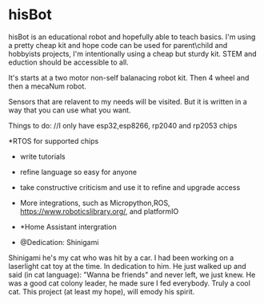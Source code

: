 # hisBot

hisBot is an educational robot and hopefully able to teach basics.
I'm using a pretty cheap kit and hope code can be used for parent\child and hobbyists projects, 
I'm intentionally using a cheap but sturdy kit.  STEM and eduction should be accessible to all.

It's starts at a two motor non-self balanacing robot kit.
Then 4 wheel and then a mecaNum robot.

Sensors that are relavent to my needs will be visited.
But it is written in a way that you can use what you want.

Things to do:
//I only have esp32,esp8266, rp2040 and rp2053 chips

*RTOS for supported chips
* write tutorials
* refine language so easy for anyone
* take constructive criticism and use it to refine and upgrade access
* More integrations, such as Micropython,ROS, https://www.roboticslibrary.org/, and platformIO
* *Home Assistant intergration

* @Dedication:  Shinigami

Shinigami he's my cat who was hit by a car.  I had been working on a laserlight cat toy at the time.
In dedication to him.  He just walked up and said (in cat language):  "Wanna be friends" and never left, we just knew.
He was a good cat colony leader, he made sure I fed everybody.
Truly a cool cat.  This project (at least my hope), will emody his spirit.


